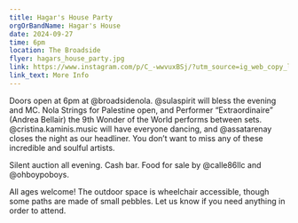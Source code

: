 ```yaml
---
title: Hagar's House Party
orgOrBandName: Hagar's House
date: 2024-09-27
time: 6pm
location: The Broadside
flyer: hagars_house_party.jpg
link: https://www.instagram.com/p/C_-wwvuxBSj/?utm_source=ig_web_copy_link&igsh=MzRlODBiNWFlZA==
link_text: More Info
---
```


Doors open at 6pm at @broadsidenola. @sulaspirit will bless the evening and MC. Nola Strings for Palestine open, and Performer “Extraordinaire” (Andrea Bellair) the 9th Wonder of the World performs between sets. @cristina.kaminis.music will have everyone dancing, and @assatarenay closes the night as our headliner. You don’t want to miss any of these incredible and soulful artists.

Silent auction all evening. Cash bar. Food for sale by @calle86llc and @ohboypoboys.

All ages welcome! The outdoor space is wheelchair accessible, though some paths are made of small pebbles. Let us know if you need anything in order to attend.
